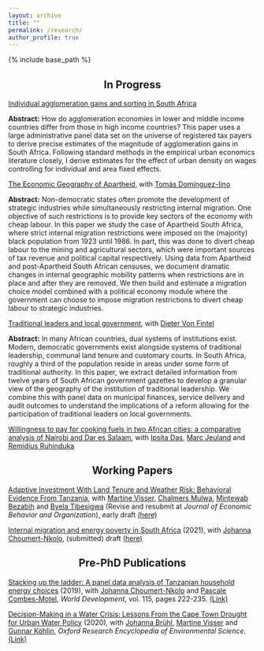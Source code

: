 ```yaml
---
layout: archive
title: ""
permalink: /research/
author_profile: true
---
```


{% include base_path %}

<h2 align="center"> In Progress</h2>


<ins>Individual agglomeration gains and sorting in South Africa</ins>

**Abstract:** How do agglomeration economies in lower and middle income countries differ from those in high income countries? This paper uses a large administrative panel data set on the universe of registered tax payers to derive precise estimates of the magnitude of agglomeration gains in South Africa. Following standard methods in the empirical urban economics literature closely, I derive estimates for the effect of urban density on wages controlling for individual and area fixed effects. 

<ins>The Economic Geography of Apartheid</ins>, with [Tomás Domínguez-Iino](https://www.tomasdomingueziino.com/) 

**Abstract:** Non-democratic states often promote the development of strategic industries while simultaneously restricting internal migration. One objective of such restrictions is to provide key sectors of the economy with cheap labour. In this paper we study the case of Apartheid South Africa, where strict internal migration restrictions were imposed on the (majority) black population from 1923 until 1986. In part, this was done to divert cheap labour to the mining and agricultural sectors, which were important sources of tax revenue and political capital respectively. Using data from Apartheid and post-Apartheid South African censuses, we document dramatic changes in internal geographic mobility patterns when restrictions are in place and after they are removed. We then build and estimate a migration choice model combined with a political economy module where the government can choose to impose migration restrictions to divert cheap labour to strategic industries.

<ins>Traditional leaders and local government</ins>, with [Dieter Von Fintel](https://www.ekon.sun.ac.za/dvf)

**Abstract:** In many African countries, dual systems of institutions exist. Modern, democratic governments exist alongside systems of traditional leadership, communal land tenure and customary courts. In South Africa, roughly a third of the population reside in areas under some form of traditional authority. In this paper, we extract detailed information from twelve years of South African government gazettes to develop a granular view of the geography of the institution of traditional leadership. We combine this with panel data on municipal finances, service delivery and audit outcomes to understand the implications of a reform allowing for the participation of traditional leaders on local governments. 


<ins>Willingness to pay for cooking fuels in two African cities: a comparative analysis of Nairobi and Dar es Salaam</ins>, with [Ipsita Das](https://energyaccess.duke.edu/team/ipsita-das/), [Marc Jeuland](https://nicholas.duke.edu/people/faculty/jeuland) and [Remidius Ruhinduka](https://www.theigc.org/person/remidius-ruhinduka/) 

<h2 align="center"> Working Papers</h2>

<ins>Adaptive Investment With Land Tenure and Weather Risk: Behavioral Evidence From Tanzania</ins>, with [Martine Visser](http://www.economics.uct.ac.za/eco/Academic-Staff), [Chalmers Mulwa](https://www.efdinitiative.org/about-efd/people/mulwa-chalmers), [Mintewab Bezabih](https://www.cccep.ac.uk/profile/mintewab-bezabih/) and [Byela Tibesigwa](https://www.efdinitiative.org/about-efd/people/tibesigwa-byela) (Revise and resubmit at *Journal of Economic Behavior and Organization*), early draft [(here)](https://leonardleroux.github.io/files/EfD-1275-2-DP22-14MS1275.pdf)

<ins>Internal migration and energy poverty in South Africa</ins> (2021), with [Johanna Choumert-Nkolo](https://sites.google.com/site/johannachoumertnkolo/home), (submitted) draft [(here)](https://sa-tied.wider.unu.edu/sites/default/files/SA-TIED-WP165.pdf)

<h2 align="center">Pre-PhD Publications</h2>

<ins>Stacking up the ladder: A panel data analysis of Tanzanian household energy choices</ins> (2019), with [Johanna Choumert-Nkolo](https://sites.google.com/site/johannachoumertnkolo/home) and [Pascale Combes-Motel](https://sites.google.com/site/johannachoumertnkolo/home), *World Development*, vol. 115, pages 222-235. [(Link)](https://doi.org/10.1016/j.worlddev.2018.11.016)


<ins>Decision-Making in a Water Crisis: Lessons From the Cape Town Drought for Urban Water Policy</ins> (2020), with [Johanna Brühl](https://anchorenvironmental.co.za/staff), [Martine Visser](http://www.economics.uct.ac.za/eco/Academic-Staff) and [Gunnar Köhlin](https://www.gu.se/en/about/find-staff/gunnarkohlin), *Oxford Research Encyclopedia of Environmental Science.*  [(Link)](https://doi.org/10.1093/acrefore/9780199389414.013.706)       


